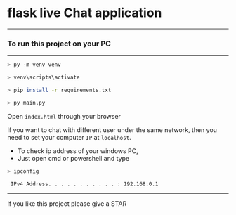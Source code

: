 # flask live Chat application
___



### To run this project on your PC
____

```bash script
> py -m venv venv
```
```bash script
> venv\scripts\activate
```
```bash script
> pip install -r requirements.txt
```

```bash script
> py main.py
```

Open `index.html` through your browser

If you want to chat with different user under the same network,
then you need to set your computer `IP` at `localhost`.

* To check ip address of your windows PC,
* Just open cmd or powershell and type
```bash script
> ipconfig
```

` IPv4 Address. . . . . . . . . . . : 192.168.0.1` 

____

If you like this project please give a STAR
